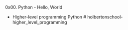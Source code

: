 0x00. Python - Hello, World

- Higher-level programming  Python # holbertonschool-higher_level_programming
